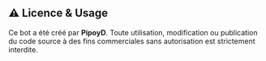 ## ⚠️ Licence & Usage

Ce bot a été créé par **PipoyD**. Toute utilisation, modification ou publication du code source à des fins commerciales sans autorisation est strictement interdite.  
